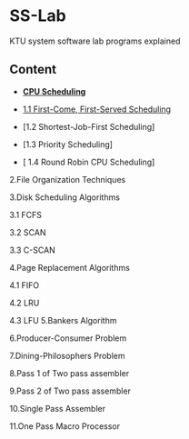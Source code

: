 # SS-Lab

KTU system software lab programs explained
## Content

- **[CPU Scheduling](https://github.com/Ajil5467/SS-Lab/tree/master/1.CPU%20Scheduling%20Algorithms)**

 - [1.1 First-Come, First-Served Scheduling ](https://github.com/Ajil5467/SS-Lab/tree/master/1.CPU%20Scheduling%20Algorithms/FCFS)

 - [1.2 Shortest-Job-First Scheduling]

 - [1.3 Priority Scheduling]

- [ 1.4 Round Robin CPU Scheduling]

 
2.File Organization Techniques

3.Disk Scheduling Algorithms 

 3.1 FCFS 

 3.2 SCAN

 3.3 C-SCAN 

4.Page Replacement Algorithms 

 4.1 FIFO

 4.2 LRU

 4.3 LFU
5.Bankers Algorithm 

6.Producer-Consumer Problem 

7.Dining-Philosophers Problem 

8.Pass 1 of Two pass assembler 

9.Pass 2 of Two pass assembler 

10.Single Pass Assembler

11.One Pass Macro Processor 
